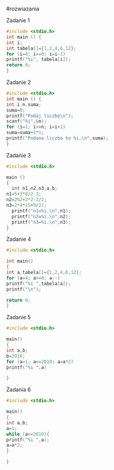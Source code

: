 #rozwiazania

Zadanie 1

```c
#include <stdio.h>
int main () {
int i;
int tabela[]={1,2,4,6,12};
for (i=4; i>=0; i=i-1)
printf("%i", tabela[i]);
return 0;
}
```


Zadanie 2

```c
#include <stdio.h>
int main () {
int i.n.suma;
suma=0;
printf("Podaj liczbę\n");
scanf("%i",&n);
for (i=1; i<=n; i=i+1)
suma=suma+1*1;
printf("Podana liczba to %i.\n",suma);
}
```


Zadanie 3

```c
#include <stdio.h>

main ()
{
  int n1,n2,n3,a,b;
n1=5+3*8/2-3;
n2=2%2+2*2-2/2;
n3=2*4*(5+9/2);
  printf("n1=%i.\n",n1);
  printf("n2=%i.\n",n2);
  printf("n3=%i.\n",n3);
}
```

Zadanie 4

```c
#include <stdio.h>

int main()
{
int a,tabela[]={1,2,4,6,12};
for (a=4; a>=0; a--)
printf("%i ",tabela[a]);
printf("\n");

return 0;
}
```

Zadanie 5

```c
#include <stdio.h>

main()
{
int a,b;
b=2010;
for (a=1; a<=2010; a=a*2)
printf("%i ",a)

}
```

Zadania 6

```c
#include <stdio.h>

main()
{
int a,b;
a=1;
while (a<=2010){
printf("%i ",a);
a=a*2;
}

}
```



